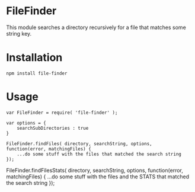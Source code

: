 FileFinder
==================

This module searches a directory recursively for a file 
that matches some string key.

Installation
==================
```
npm install file-finder
```

Usage
==================
```
var FileFinder = require( 'file-finder' );

var options = {
    searchSubDirectories : true
}

FileFinder.findFiles( directory, searchString, options, function(error, matchingFiles) {
	...do some stuff with the files that matched the search string
});
```

FileFinder.findFilesStats( directory, searchString, options, function(error, matchingFiles) {
	...do some stuff with the files and the STATS that matched the search string
});
```

